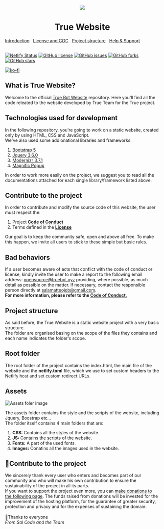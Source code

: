 <p align="center">
    <img src="https://user-images.githubusercontent.com/60041565/140619102-c355f6ae-72aa-4ba5-af14-8324c0662480.png">
    <br>
</p>

<h1 align="center">True Website</h1>
<a href="#introduction">Introduction</a>&nbsp;&nbsp;
<a href="#license-and-coc">License and COC</a>&nbsp;&nbsp;
<a href="#project-structure">Project structure</a>&nbsp;&nbsp;
<a href="#contribute">Help & Support</a>&nbsp;&nbsp;
<br>
<br>

[![Netlify Status](https://api.netlify.com/api/v1/badges/f28b0339-4f5f-4616-ae35-3d92b4847211/deploy-status)](https://app.netlify.com/sites/truebot/deploys)
<a href="https://github.com/True-Team/True-Web-Site/blob/master/LICENSE"><img alt="GitHub license" src="https://img.shields.io/github/license/True-Team/True-Web-Site"></a>
<a href="https://github.com/True-Team/True-Web-Site/issues"><img alt="GitHub issues" src="https://img.shields.io/github/issues/True-Team/True-Web-Site"></a>
<a href="https://github.com/True-Team/True-Web-Site/network"><img alt="GitHub forks" src="https://img.shields.io/github/forks/True-Team/True-Web-Site"></a>
<a href="https://github.com/True-Team/True-Web-Site/stargazers"><img alt="GitHub stars" src="https://img.shields.io/github/stars/True-Team/True-Web-Site"></a>

[![ko-fi](https://ko-fi.com/img/githubbutton_sm.svg)](https://ko-fi.com/Y8Y04GBML)

<section id="introduction">
    <h1>What is True Website?</h1>
    <p>Welcome to the official <a href="https://truebot.xyz">True Bot Website</a> repository. Here you'll find all the
        code releated to the website developed by True Team for the True project.</p>
    <h2>Technologies used for development</h2>
    <p>In the following repository, you're going to work on a static website, created only by using HTML, CSS and
        JavaScript.<br>
        We've also used some addionational libraries and frameworks:
    <ol>
        <li><a href="https://getbootstrap.com">Bootstrap 5</a></li>
        <li><a href="https://jquery.com">Jquery 3.6.0</a></li>
        <li><a href="https://modernizr.com">Modernizr 3.7.1</a></li>
        <li><a href="https://plugins.jquery.com/magnific-popup/">Magnific Popup</a></li>
    </ol>
    In order to work more easily on the project, we suggest you to read all the documentations attached for each single
    library/framework listed above.
    </p>
</section>

<section id="license-and-coc">
    <h1>Contribute to the project</h1>
    <p>In order to contribute and modify the source code of this website, the user must respect the:
    <ol>
        <li>Project <a href="https://github.com/True-Team/True-Web-Site/blob/master/CODE_OF_CONDUCT.md"> <b>Code of
                    Conduct</b></a></li>
        <li>Terms defined in the <a href="https://github.com/True-Team/True-Web-Site/blob/master/LICENSE"><b>License</b></a>
        </li>
    </ol>
    Our goal is to keep the community safe, open and above all free. To make this happen, we invite all users to stick
    to these simple but basic rules.
    </p>
    <h2>Bad behaviors</h2>
    <p>If a user becomes aware of acts that conflict with the code of conduct or license, kindly invite the user to make
        a report to the following email address: <a href="mailto:opensource@truebot.xyz">opensource@truebot.xyz</a> providing, where possible, as much detail as
        possible on the matter. If necessary, contact the responsible person directly at <a href="mailto:salamatteojob@gmail.com">salamatteojob@gmail.com</a>. 
        <br><b>For more information, please refer to the <a href="https://github.com/True-Team/True-Web-Site/blob/master/CODE_OF_CONDUCT.md">Code of Conduct.</a></b></p>

</section>

<section id="project-structure">
    <h1>Project structure</h1>
    <p>As said before, the True Website is a static website project with a very basic structure.<br>
        The folder are organised basing on the scope of the files they contains and each name indicates the folder's
        scope.</p>
    <h2>Root folder</h2>
    <p>The root folder of the project contains the index.html, the main file of the website and the <b>netlify.toml</b> file, which we use to set custom headers to the Netlify host and set custom redirect URLs.</p>
    <h2>Assets</h2>
    <img src="https://user-images.githubusercontent.com/60041565/140620929-9f39b578-15a5-4bfc-988a-7e56a355f344.png"
        alt="Assets foler image">
    <p>The assets folder contains the style and the scripts of the website, including Jquery, Boostrap etc...<br>The
        folder itself contains 4 main folders that are:
    <ol>
        <li><b>CSS:</b> Contains all the styles of the website.</li>
        <li><b>JS:</b> Contains the scripts of the website.</li>
        <li><b>Fonts:</b> A part of the used fonts.</li>
        <li><b>Images:</b> Conatins all the images used in the website.</li>
    </ol>
    </p>
</section>

<section id="contribute">
    <h1>🧡Contribute to the project</h1>
    <p>We sincerely thank every user who enters and becomes part of our community and who will make his own contribution
        to ensure the sustainability of the project in all its parts.<br>
        If you want to support the project even more, you can <a href="https://ko-fi.com/salcode">make donations to the
            following page</a>.
        The funds raised from donations will be invested for the improvement of the hosting platform, for the
        guarantee
        of greater security, protection and privacy and for the expenses of sustaining the domain.<br><br>🧡Thanks to everyone<br><em>From Sal Code and the Team</em></p>
</section>
